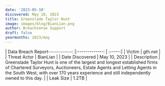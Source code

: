 ```yaml
---
date: '2023-05-10'
discovered: May 10, 2023
title: Greenslade Taylor Hunt
image: images/blog/BianLian.png
author: Breachsense Support
draft: false
yearmonths: 2023/may
---
```


| Data Breach Report------------:     |:-------------:    | :-----:|
| Victim      | gth.net      | 
| Threat Actor      | BianLian      | 
| Date Discovered      | May 10, 2023      | 
| Description      | Greenslade Taylor Hunt is one of the largest and longest established firms of Chartered Surveyors, Auctioneers, Estate Agents and Letting Agents in the South West, with over 170 years experience and still independently owned to this day.      | 
| Leak Size      | 1.2TB      | 


